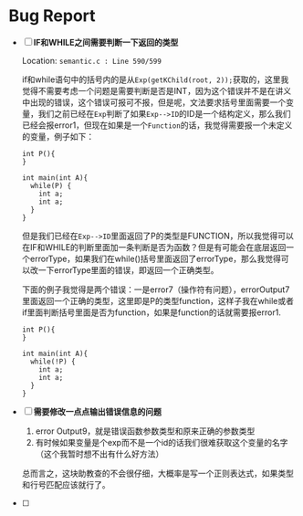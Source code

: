 # Bug Report

- [ ] **IF和WHILE之间需要判断一下返回的类型**

  Location:  `semantic.c : Line 590/599  `

  if和while语句中的括号内的是从`Exp(getKChild(root, 2));`获取的，这里我觉得不需要考虑一个问题是需要判断是否是INT，因为这个错误并不是在讲义中出现的错误，这个错误可报可不报，但是呢，文法要求括号里面需要一个变量，我们之前已经在`Exp`判断了如果`Exp-->ID`的ID是一个结构定义，那么我们已经会报error1，但现在如果是一个`Function`的话，我觉得需要报一个未定义的变量，例子如下：

  ```
  int P(){
  }
  
  int main(int A){
    while(P) {
      int a;
      int a;
    }
  }
  ```

  但是我们已经在`Exp-->ID`里面返回了P的类型是FUNCTION，所以我觉得可以在IF和WHILE的判断里面加一条判断是否为函数？但是有可能会在底层返回一个errorType，如果我们在while()括号里面返回了errorType，那么我觉得可以改一下errorType里面的错误，即返回一个正确类型。

  下面的例子我觉得是两个错误：一是error7（操作符有问题），errorOutput7里面返回一个正确的类型，这里即是P的类型function，这样子我在while或者if里面判断括号里面是否为function，如果是function的话就需要报error1.

  ```
  int P(){
  }
  
  int main(int A){
    while(!P) {
      int a;
      int a;
    }
  }
  ```

- [ ] **需要修改一点点输出错误信息的问题**

  1. error Output9，就是错误函数参数类型和原来正确的参数类型
  2. 有时候如果变量是个exp而不是一个id的话我们很难获取这个变量的名字（这个我暂时想不出有什么好方法）

  总而言之，这块助教查的不会很仔细，大概率是写一个正则表达式，如果类型和行号匹配应该就行了。

- [ ] 

